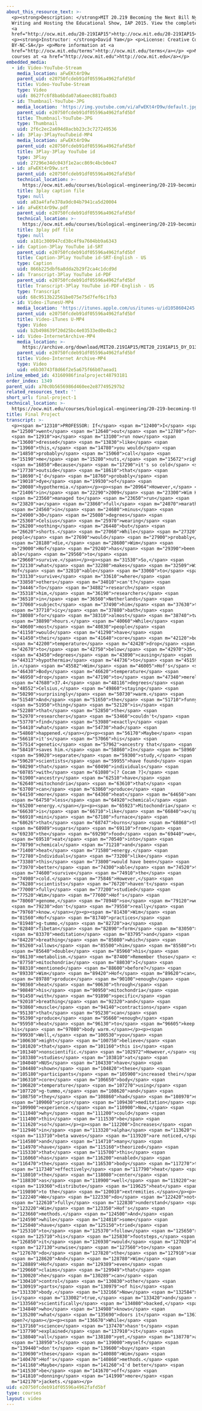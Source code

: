 ```yaml
---
about_this_resource_text: >-
  <p><strong>Description: </strong>MIT 20.219 Becoming the Next Bill Nye:
  Writing and Hosting the Educational Show, IAP 2015. View the complete course:
  <a
  href="http://ocw.mit.edu/20-219IAP15">http://ocw.mit.edu/20-219IAP15</a>.</p>
  <p><strong>Instructor: </strong>David Yam</p> <p>License: Creative Commons
  BY-NC-SA</p> <p>More information at <a
  href="http://ocw.mit.edu/terms">http://ocw.mit.edu/terms</a></p> <p>More
  courses at <a href="http://ocw.mit.edu">http://ocw.mit.edu</a></p>
embedded_media:
  - id: Video-YouTube-Stream
    media_location: aFwEKt4rD9w
    parent_uid: e20750fcdeb91df05596a4962fafd5bf
    title: Video-YouTube-Stream
    type: Video
    uid: 8627fc6f8ba6bda07a6aeec881fba8d3
  - id: Thumbnail-YouTube-JPG
    media_location: 'https://img.youtube.com/vi/aFwEKt4rD9w/default.jpg'
    parent_uid: e20750fcdeb91df05596a4962fafd5bf
    title: Thumbnail-YouTube-JPG
    type: Thumbnail
    uid: 2f6c2ec2a694d8acbb23c3c727249536
  - id: 3Play-3PlayYouTubeid-MP4
    media_location: aFwEKt4rD9w
    parent_uid: e20750fcdeb91df05596a4962fafd5bf
    title: 3Play-3Play YouTube id
    type: 3Play
    uid: 27296e34dc043f1e2acc869c4bcb0e47
  - id: aFwEKt4rD9w.srt
    parent_uid: e20750fcdeb91df05596a4962fafd5bf
    technical_location: >-
      https://ocw.mit.edu/courses/biological-engineering/20-219-becoming-the-next-bill-nye-writing-and-hosting-the-educational-show-january-iap-2015/student-projects/david-yams-project/final-project-1/aFwEKt4rD9w.srt
    title: 3play caption file
    type: null
    uid: a83a4fafe378a9dc04b7941ca5d20004
  - id: aFwEKt4rD9w.pdf
    parent_uid: e20750fcdeb91df05596a4962fafd5bf
    technical_location: >-
      https://ocw.mit.edu/courses/biological-engineering/20-219-becoming-the-next-bill-nye-writing-and-hosting-the-educational-show-january-iap-2015/student-projects/david-yams-project/final-project-1/aFwEKt4rD9w.pdf
    title: 3play pdf file
    type: null
    uid: a181c300947cd38c4f9a7604bb9a6343
  - id: Caption-3Play YouTube id-SRT
    parent_uid: e20750fcdeb91df05596a4962fafd5bf
    title: Caption-3Play YouTube id-SRT-English - US
    type: Caption
    uid: 866b225dbf6a8dda2b29f2ca4c1dcd9d
  - id: Transcript-3Play YouTube id-PDF
    parent_uid: e20750fcdeb91df05596a4962fafd5bf
    title: Transcript-3Play YouTube id-PDF-English - US
    type: Transcript
    uid: 68c9513b22561be075e75d7fef6c1fb3
  - id: Video-iTunesU-MP4
    media_location: 'https://itunes.apple.com/us/itunes-u/id1058604245'
    parent_uid: e20750fcdeb91df05596a4962fafd5bf
    title: Video-iTunes U-MP4
    type: Video
    uid: b2b498639f20d25bc4e03533ed0e4bc2
  - id: Video-InternetArchive-MP4
    media_location: >-
      https://archive.org/download/MIT20.219IAP15/MIT20_219IAP15_DY_D13_Final_Project_360p.mp4
    parent_uid: e20750fcdeb91df05596a4962fafd5bf
    title: Video-Internet Archive-MP4
    type: Video
    uid: e6b30743f8d66f2e5a675f66b07aead1
inline_embed_id: 43160986finalproject48793181
order_index: 1349
parent_uid: a70c0b5656986d460ee2e877495297b2
related_resources_text: ''
short_url: final-project-1
technical_location: >-
  https://ocw.mit.edu/courses/biological-engineering/20-219-becoming-the-next-bill-nye-writing-and-hosting-the-educational-show-january-iap-2015/student-projects/david-yams-project/final-project-1
title: Final Project
transcript: >-
  <p><span m="12310">PROFESSOR: If</span> <span m="12400">I</span> <span
  m="12500">went</span> <span m="12640">out</span> <span m="12780">for</span>
  <span m="12910">a</span> <span m="13100">run now</span> <span
  m="13600">dressed</span> <span m="13830">like</span> <span
  m="13960">this,</span> <span m="14780">you would</span> <span
  m="14850">probably</span> <span m="15060">call</span> <span
  m="15190">me</span> <span m="15280">nuts,</span> <span m="15672">right?</span>
  <span m="16850">Because</span> <span m="17290">it's so cold</span> <span
  m="17730">outside</span> <span m="18610">that</span> <span
  m="18690">I'd</span> <span m="18760">probably</span> <span
  m="19010">dye</span> <span m="19930">of</span> <span
  m="20080">hypothermia.</span></p><p><span m="20964">However,</span> <span
  m="21406">in</span> <span m="22290">2009</span> <span m="23300">Wim Hof</span>
  <span m="23560">managed to</span> <span m="23650">run</span> <span
  m="23820">a</span> <span m="23860">full</span> <span m="24070">marathon</span>
  <span m="24560">in</span> <span m="24680">minus</span> <span
  m="24900">30</span> <span m="25080">degrees</span> <span
  m="25360">Celsius</span> <span m="25970">wearing</span> <span
  m="26200">nothing</span> <span m="26440">but</span> <span
  m="26620">shorts.</span> <span m="27060">While</span> <span m="27320">most
  people</span> <span m="27690">would</span> <span m="27900">probably</span>
  <span m="28180">die,</span> <span m="28600">Wim</span> <span
  m="29000">Hof</span> <span m="29240">has</span> <span m="29390">been
  able</span> <span m="29560">to</span> <span
  m="29660">survive.</span></p><p><span m="31530">So,</span> <span
  m="32130">what</span> <span m="32280">makes</span> <span m="32509">Wim
  Hof</span> <span m="32810">able</span> <span m="33060">to</span> <span
  m="33130">survive</span> <span m="33610">where</span> <span
  m="33850">others</span> <span m="34010">can't?</span> <span
  m="34446">To</span> <span m="34882">research</span> <span
  m="35318">him,</span> <span m="36190">researchers</span> <span
  m="36510">in</span> <span m="36560">Netherlands</span> <span
  m="37060">subject</span> <span m="37490">him</span> <span m="37630">to</span>
  <span m="37710">icy</span> <span m="37880">bath</span> <span
  m="38080">for</span> <span m="38310">almost</span> <span m="38740">two</span>
  <span m="38890">hours.</span> <span m="40060">While</span> <span
  m="40600">most</span> <span m="40830">people</span> <span
  m="41150">would</span> <span m="41290">have</span> <span
  m="41450">their</span> <span m="41640">core</span> <span m="42120">body</span>
  <span m="42200">temperature</span> <span m="42420">drop</span> <span
  m="42670">to</span> <span m="42750">below</span> <span m="42970">35</span>
  <span m="43450">degrees</span> <span m="43890">causing</span> <span
  m="44313">hypothermia</span> <span m="44736">to</span> <span m="45159">kick
  in.</span> <span m="45582">Wim</span> <span m="46005">Hof's</span> <span
  m="46430">Body</span> <span m="46620">temperature</span> <span
  m="46950">drop</span> <span m="47190">to</span> <span m="47340">merely</span>
  <span m="47680">37.4</span> <span m="48116">degrees</span> <span
  m="48552">Celsius,</span> <span m="49860">staying</span> <span
  m="50290">surprisingly</span> <span m="50730">warm.</span> <span
  m="51540">And</span> <span m="51650">the</span> <span m="51710">funny</span>
  <span m="51950">thing</span> <span m="52120">is</span> <span
  m="52280">that</span> <span m="52850">the</span> <span
  m="52970">researchers</span> <span m="53460">couldn't</span> <span
  m="53770">find</span> <span m="53980">exactly</span> <span
  m="54410">what</span> <span m="54730">had</span> <span
  m="54860">happened.</span></p><p><span m="56170">Maybe</span> <span
  m="56618">it's</span> <span m="57066">his</span> <span
  m="57514">genetic</span> <span m="57962">ancestry that</span> <span
  m="58410">saves him.</span> <span m="58860">In</span> <span m="58960">a</span>
  <span m="59020">separate</span> <span m="59300">study,</span> <span
  m="59620">scientists</span> <span m="59955">have found</span> <span
  m="60290">that</span> <span m="60490">individuals</span> <span
  m="60785">with</span> <span m="61080">[? Cocam ?]</span> <span
  m="61900">ancestry</span> <span m="62510">have</span> <span
  m="62640">mitochondria</span> <span m="63610">that</span> <span
  m="63700">can</span> <span m="63860">produce</span> <span
  m="64150">more</span> <span m="64360">heat</span> <span m="64650">and</span>
  <span m="64750">less</span> <span m="64920">chemical</span> <span
  m="65200">energy.</span></p><p><span m="65923">Mitochondria</span> <span
  m="66630">is</span> <span m="66710">like</span> <span m="66840">a</span> <span
  m="66910">mini</span> <span m="67180">furnace</span> <span
  m="68626">that</span> <span m="68747">burns</span> <span m="68868">the</span>
  <span m="68989">sugars</span> <span m="69110">from</span> <span
  m="69230">the</span> <span m="69290">food</span> <span m="69440">we</span>
  <span m="69510">eat</span> <span m="70540">into</span> <span
  m="70790">chemical</span> <span m="71210">and</span> <span
  m="71400">heat</span> <span m="71580">energy.</span> <span
  m="72780">Individuals</span> <span m="73200">like</span> <span
  m="73380">this</span> <span m="73800">would have been</span> <span
  m="73970">better</span> <span m="74300">able</span> <span m="74520">to</span>
  <span m="74600">survive</span> <span m="74910">the</span> <span
  m="74980">cold.</span> <span m="75846">However,</span> <span
  m="76280">scientists</span> <span m="76720">haven't</span> <span
  m="77000">fully</span> <span m="77200">studied</span> <span
  m="77520">Wim</span> <span m="77600">Hof's</span> <span
  m="78060">genome,</span> <span m="78940">so</span> <span m="79120">we</span>
  <span m="79230">don't</span> <span m="79550">really</span> <span
  m="79760">know.</span></p><p><span m="81430">Wim</span> <span
  m="81560">Hof</span> <span m="81740">practices</span> <span
  m="81940">g-tummo,</span> <span m="82720">a</span> <span
  m="82840">Tibetan</span> <span m="82890">form</span> <span m="83050">of</span>
  <span m="83370">meditation</span> <span m="83795">and</span> <span
  m="84220">breathing</span> <span m="85080">which</span> <span
  m="85260">allows</span> <span m="85500">him</span> <span m="85580">to</span>
  <span m="85640">double</span> <span m="85960">his</span> <span
  m="86130">metabolism.</span> <span m="87400">Remember those</span> <span
  m="87750">mitochondria</span> <span m="88030">I</span> <span
  m="88310">mentioned</span> <span m="88600">before?</span> <span
  m="89330">Wim</span> <span m="89420">Hof</span> <span m="89620">can</span>
  <span m="89780">produce</span> <span m="90100">enough</span> <span
  m="90360">heat</span> <span m="90630">through</span> <span
  m="90840">his</span> <span m="90950">mitochondria</span> <span
  m="91450">with</span> <span m="91890">specific</span> <span
  m="92010">breathing</span> <span m="92320">and</span> <span
  m="93860">muscle</span> <span m="94140">contractions</span> <span
  m="95130">that</span> <span m="95230">can</span> <span
  m="95390">produce</span> <span m="95660">enough</span> <span
  m="95950">heat</span> <span m="96130">to</span> <span m="96605">keep
  his</span> <span m="97080">body warm.</span></p><p><span
  m="99930">Well,</span> <span m="100530">you</span> <span
  m="100630">might</span> <span m="100750">believe</span> <span
  m="101020">that</span> <span m="101160">this is</span> <span
  m="101340">nonscientific.</span> <span m="102972">However,</span> <span
  m="103380">studies</span> <span m="103810">at</span> <span
  m="104040">NUS</span> <span m="104330">have</span> <span
  m="104480">shown</span> <span m="104820">these</span> <span
  m="105180">participants</span> <span m="105900">increased their</span> <span
  m="106310">core</span> <span m="106650">body</span> <span
  m="106820">temperature</span> <span m="107270">using</span> <span
  m="107720">g-tummo,</span> <span m="108620">and</span> <span
  m="108750">they</span> <span m="108860">had</span> <span m="108970">no</span>
  <span m="109060">prior</span> <span m="109430">meditation</span> <span
  m="109900">experience.</span> <span m="110900">Now,</span> <span
  m="111040">why</span> <span m="111200">could</span> <span
  m="111400">this</span> <span m="111530">be</span> <span
  m="111620">so?</span></p><p><span m="112200">Increases</span> <span
  m="112946">in</span> <span m="113320">alpha</span> <span m="113620">and</span>
  <span m="113710">beta waves</span> <span m="113920">are noticed,</span> <span
  m="114580">and</span> <span m="114710">many</span> <span
  m="114970">have</span> <span m="115160">theorized</span> <span
  m="115330">that</span> <span m="115700">this</span> <span
  m="116060">has</span> <span m="116200">enabled</span> <span
  m="116470">the</span> <span m="116530">body</span> <span m="117270">to</span>
  <span m="117340">effectively</span> <span m="117790">heat</span> <span
  m="118010">the</span> <span m="118080">center</span> <span
  m="118830">as</span> <span m="118900">well</span> <span m="119220">as</span>
  <span m="119360">distribute</span> <span m="119625">heat</span> <span
  m="119890">to the</span> <span m="120010">extremities.</span></p><p><span
  m="122240">We</span> <span m="122330">do</span> <span m="122420">not</span>
  <span m="122610">fully</span> <span m="122830">understand</span> <span
  m="123220">Wim</span> <span m="123350">Hof's</span> <span
  m="123660">methods.</span> <span m="124500">And</span> <span
  m="124590">while</span> <span m="124810">some</span> <span
  m="125040">have</span> <span m="125150">tried</span> <span
  m="125310">to</span> <span m="125370">follow</span> <span m="125650">in</span>
  <span m="125710">his</span> <span m="125830">footsteps,</span> <span
  m="126850">it</span> <span m="126930">would</span> <span m="127020">be</span>
  <span m="127130">unwise</span> <span m="127560">to</span> <span
  m="127670">do</span> <span m="127820">the</span> <span m="127910">same.</span>
  <span m="128620">And</span> <span m="128780">Wim</span> <span
  m="128889">Hof</span> <span m="129389">even</span> <span
  m="129660">claims</span> <span m="129949">that</span> <span
  m="130020">he</span> <span m="130289">can</span> <span
  m="130410">control</span> <span m="130830">other</span> <span
  m="130919">parts</span> <span m="130979">of his</span> <span
  m="131330">body.</span> <span m="132166">Now</span> <span m="132584">if this
  is</span> <span m="133002">true,</span> <span m="133420">and</span> <span
  m="133560">scientifically</span> <span m="134080">backed,</span> <span
  m="134840">who</span> <span m="134980">knows</span> <span
  m="135200">what</span> <span m="135690">doors it</span> <span m="136180">could
  open?</span></p><p><span m="136670">While</span> <span
  m="137160">science</span> <span m="137470">hasn't</span> <span
  m="137790">explained</span> <span m="137910">it</span> <span
  m="138040">all</span> <span m="138180">yet,</span> <span m="138770">and</span>
  <span m="138950">I</span> <span m="139000">myself</span> <span
  m="139440">don't</span> <span m="139600">buy</span> <span
  m="139690">these</span> <span m="140080">Wim</span> <span
  m="140470">Hof's</span> <span m="140860">methods.</span> <span
  m="141160">Maybe</span> <span m="141260">I'd better</span> <span
  m="141530">be</span> <span m="141670">off</span> <span
  m="141810">donning</span> <span m="141990">more</span> <span
  m="142170">jackets.</span></p>
uid: e20750fcdeb91df05596a4962fafd5bf
type: courses
layout: video
---
```

